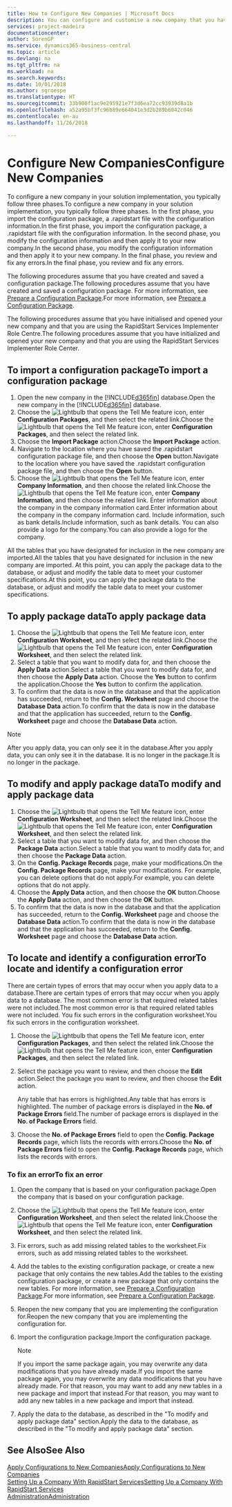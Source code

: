 ```yaml
---
title: How to Configure New Companies | Microsoft Docs
description: You can configure and customise a new company that you have created. To fine tune your implementation, you proceed in three phases to complete your configuration.
services: project-madeira
documentationcenter: 
author: SorenGP
ms.service: dynamics365-business-central
ms.topic: article
ms.devlang: na
ms.tgt_pltfrm: na
ms.workload: na
ms.search.keywords: 
ms.date: 10/01/2018
ms.author: sgroespe
ms.translationtype: HT
ms.sourcegitcommit: 33b900f1ac9e295921e7f3d6ea72cc93939d8a1b
ms.openlocfilehash: a52a95bf3fc96b89e664041e3d2b289b6042c046
ms.contentlocale: en-au
ms.lasthandoff: 11/26/2018

---
```

# <a name="configure-new-companies"></a><span data-ttu-id="67379-104">Configure New Companies</span><span class="sxs-lookup"><span data-stu-id="67379-104">Configure New Companies</span></span>
<span data-ttu-id="67379-105">To configure a new company in your solution implementation, you typically follow three phases.</span><span class="sxs-lookup"><span data-stu-id="67379-105">To configure a new company in your solution implementation, you typically follow three phases.</span></span> <span data-ttu-id="67379-106">In the first phase, you import the configuration package, a .rapidstart file with the configuration information.</span><span class="sxs-lookup"><span data-stu-id="67379-106">In the first phase, you import the configuration package, a .rapidstart file with the configuration information.</span></span> <span data-ttu-id="67379-107">In the second phase, you modify the configuration information and then apply it to your new company.</span><span class="sxs-lookup"><span data-stu-id="67379-107">In the second phase, you modify the configuration information and then apply it to your new company.</span></span> <span data-ttu-id="67379-108">In the final phase, you review and fix any errors.</span><span class="sxs-lookup"><span data-stu-id="67379-108">In the final phase, you review and fix any errors.</span></span>  

<span data-ttu-id="67379-109">The following procedures assume that you have created and saved a configuration package.</span><span class="sxs-lookup"><span data-stu-id="67379-109">The following procedures assume that you have created and saved a configuration package.</span></span> <span data-ttu-id="67379-110">For more information, see [Prepare a Configuration Package](admin-how-to-prepare-a-configuration-package.md).</span><span class="sxs-lookup"><span data-stu-id="67379-110">For more information, see [Prepare a Configuration Package](admin-how-to-prepare-a-configuration-package.md).</span></span>  

<span data-ttu-id="67379-111">The following procedures assume that you have initialised and opened your new company and that you are using the RapidStart Services Implementer Role Centre.</span><span class="sxs-lookup"><span data-stu-id="67379-111">The following procedures assume that you have initialized and opened your new company and that you are using the RapidStart Services Implementer Role Center.</span></span>

## <a name="to-import-a-configuration-package"></a><span data-ttu-id="67379-112">To import a configuration package</span><span class="sxs-lookup"><span data-stu-id="67379-112">To import a configuration package</span></span>  
1. <span data-ttu-id="67379-113">Open the new company in the [!INCLUDE[d365fin](includes/d365fin_md.md)] database.</span><span class="sxs-lookup"><span data-stu-id="67379-113">Open the new company in the [!INCLUDE[d365fin](includes/d365fin_md.md)] database.</span></span>  
2. <span data-ttu-id="67379-114">Choose the ![Lightbulb that opens the Tell Me feature](media/ui-search/search_small.png "Tell me what you want to do") icon, enter **Configuration Packages**, and then select the related link.</span><span class="sxs-lookup"><span data-stu-id="67379-114">Choose the ![Lightbulb that opens the Tell Me feature](media/ui-search/search_small.png "Tell me what you want to do") icon, enter **Configuration Packages**, and then select the related link.</span></span>  
3. <span data-ttu-id="67379-115">Choose the **Import Package** action.</span><span class="sxs-lookup"><span data-stu-id="67379-115">Choose the **Import Package** action.</span></span>  
4. <span data-ttu-id="67379-116">Navigate to the location where you have saved the .rapidstart configuration package file, and then choose the **Open** button.</span><span class="sxs-lookup"><span data-stu-id="67379-116">Navigate to the location where you have saved the .rapidstart configuration package file, and then choose the **Open** button.</span></span>  
5. <span data-ttu-id="67379-117">Choose the ![Lightbulb that opens the Tell Me feature](media/ui-search/search_small.png "Tell me what you want to do") icon, enter **Company Information**, and then choose the related link.</span><span class="sxs-lookup"><span data-stu-id="67379-117">Choose the ![Lightbulb that opens the Tell Me feature](media/ui-search/search_small.png "Tell me what you want to do") icon, enter **Company Information**, and then choose the related link.</span></span> <span data-ttu-id="67379-118">Enter information about the company in the company information card.</span><span class="sxs-lookup"><span data-stu-id="67379-118">Enter information about the company in the company information card.</span></span> <span data-ttu-id="67379-119">Include information, such as bank details.</span><span class="sxs-lookup"><span data-stu-id="67379-119">Include information, such as bank details.</span></span> <span data-ttu-id="67379-120">You can also provide a logo for the company.</span><span class="sxs-lookup"><span data-stu-id="67379-120">You can also provide a logo for the company.</span></span>  

<span data-ttu-id="67379-121">All the tables that you have designated for inclusion in the new company are imported.</span><span class="sxs-lookup"><span data-stu-id="67379-121">All the tables that you have designated for inclusion in the new company are imported.</span></span> <span data-ttu-id="67379-122">At this point, you can apply the package data to the database, or adjust and modify the table data to meet your customer specifications.</span><span class="sxs-lookup"><span data-stu-id="67379-122">At this point, you can apply the package data to the database, or adjust and modify the table data to meet your customer specifications.</span></span>  

## <a name="to-apply-package-data"></a><span data-ttu-id="67379-123">To apply package data</span><span class="sxs-lookup"><span data-stu-id="67379-123">To apply package data</span></span>  
1. <span data-ttu-id="67379-124">Choose the ![Lightbulb that opens the Tell Me feature](media/ui-search/search_small.png "Tell me what you want to do") icon, enter **Configuration Worksheet**, and then select the related link.</span><span class="sxs-lookup"><span data-stu-id="67379-124">Choose the ![Lightbulb that opens the Tell Me feature](media/ui-search/search_small.png "Tell me what you want to do") icon, enter **Configuration Worksheet**, and then select the related link.</span></span>  
2. <span data-ttu-id="67379-125">Select a table that you want to modify data for, and then choose the **Apply Data** action.</span><span class="sxs-lookup"><span data-stu-id="67379-125">Select a table that you want to modify data for, and then choose the **Apply Data** action.</span></span> <span data-ttu-id="67379-126">Choose the **Yes** button to confirm the application.</span><span class="sxs-lookup"><span data-stu-id="67379-126">Choose the **Yes** button to confirm the application.</span></span>
3. <span data-ttu-id="67379-127">To confirm that the data is now in the database and that the application has succeeded, return to the **Config. Worksheet** page and choose the **Database Data** action.</span><span class="sxs-lookup"><span data-stu-id="67379-127">To confirm that the data is now in the database and that the application has succeeded, return to the **Config. Worksheet** page and choose the **Database Data** action.</span></span>  

> [!NOTE]  
>  <span data-ttu-id="67379-128">After you apply data, you can only see it in the database.</span><span class="sxs-lookup"><span data-stu-id="67379-128">After you apply data, you can only see it in the database.</span></span> <span data-ttu-id="67379-129">It is no longer in the package.</span><span class="sxs-lookup"><span data-stu-id="67379-129">It is no longer in the package.</span></span>  

## <a name="to-modify-and-apply-package-data"></a><span data-ttu-id="67379-130">To modify and apply package data</span><span class="sxs-lookup"><span data-stu-id="67379-130">To modify and apply package data</span></span>  
1. <span data-ttu-id="67379-131">Choose the ![Lightbulb that opens the Tell Me feature](media/ui-search/search_small.png "Tell me what you want to do") icon, enter **Configuration Worksheet**, and then select the related link.</span><span class="sxs-lookup"><span data-stu-id="67379-131">Choose the ![Lightbulb that opens the Tell Me feature](media/ui-search/search_small.png "Tell me what you want to do") icon, enter **Configuration Worksheet**, and then select the related link.</span></span>  
2. <span data-ttu-id="67379-132">Select a table that you want to modify data for, and then choose the **Package Data** action.</span><span class="sxs-lookup"><span data-stu-id="67379-132">Select a table that you want to modify data for, and then choose the **Package Data** action.</span></span>  
3. <span data-ttu-id="67379-133">On the **Config. Package Records** page, make your modifications.</span><span class="sxs-lookup"><span data-stu-id="67379-133">On the **Config. Package Records** page, make your modifications.</span></span> <span data-ttu-id="67379-134">For example, you can delete options that do not apply.</span><span class="sxs-lookup"><span data-stu-id="67379-134">For example, you can delete options that do not apply.</span></span>  
4. <span data-ttu-id="67379-135">Choose the **Apply Data** action, and then choose the **OK** button.</span><span class="sxs-lookup"><span data-stu-id="67379-135">Choose the **Apply Data** action, and then choose the **OK** button.</span></span>  
5. <span data-ttu-id="67379-136">To confirm that the data is now in the database and that the application has succeeded, return to the **Config. Worksheet** page and choose the **Database Data** action.</span><span class="sxs-lookup"><span data-stu-id="67379-136">To confirm that the data is now in the database and that the application has succeeded, return to the **Config. Worksheet** page and choose the **Database Data** action.</span></span>  

## <a name="to-locate-and-identify-a-configuration-error"></a><span data-ttu-id="67379-137">To locate and identify a configuration error</span><span class="sxs-lookup"><span data-stu-id="67379-137">To locate and identify a configuration error</span></span>  
<span data-ttu-id="67379-138">There are certain types of errors that may occur when you apply data to a database.</span><span class="sxs-lookup"><span data-stu-id="67379-138">There are certain types of errors that may occur when you apply data to a database.</span></span> <span data-ttu-id="67379-139">The most common error is that required related tables were not included.</span><span class="sxs-lookup"><span data-stu-id="67379-139">The most common error is that required related tables were not included.</span></span> <span data-ttu-id="67379-140">You fix such errors in the configuration worksheet.</span><span class="sxs-lookup"><span data-stu-id="67379-140">You fix such errors in the configuration worksheet.</span></span>

1. <span data-ttu-id="67379-141">Choose the ![Lightbulb that opens the Tell Me feature](media/ui-search/search_small.png "Tell me what you want to do") icon, enter **Configuration Packages**, and then select the related link.</span><span class="sxs-lookup"><span data-stu-id="67379-141">Choose the ![Lightbulb that opens the Tell Me feature](media/ui-search/search_small.png "Tell me what you want to do") icon, enter **Configuration Packages**, and then select the related link.</span></span>  
2. <span data-ttu-id="67379-142">Select the package you want to review, and then choose the **Edit** action.</span><span class="sxs-lookup"><span data-stu-id="67379-142">Select the package you want to review, and then choose the **Edit** action.</span></span>  

    <span data-ttu-id="67379-143">Any table that has errors is highlighted.</span><span class="sxs-lookup"><span data-stu-id="67379-143">Any table that has errors is highlighted.</span></span> <span data-ttu-id="67379-144">The number of package errors is displayed in the **No. of Package Errors** field.</span><span class="sxs-lookup"><span data-stu-id="67379-144">The number of package errors is displayed in the **No. of Package Errors** field.</span></span>  

3. <span data-ttu-id="67379-145">Choose the **No. of Package Errors** field to open the **Config. Package Records** page, which lists the records with errors.</span><span class="sxs-lookup"><span data-stu-id="67379-145">Choose the **No. of Package Errors** field to open the **Config. Package Records** page, which lists the records with errors.</span></span>  

### <a name="to-fix-an-error"></a><span data-ttu-id="67379-146">To fix an error</span><span class="sxs-lookup"><span data-stu-id="67379-146">To fix an error</span></span>  
1. <span data-ttu-id="67379-147">Open the company that is based on your configuration package.</span><span class="sxs-lookup"><span data-stu-id="67379-147">Open the company that is based on your configuration package.</span></span>  
2. <span data-ttu-id="67379-148">Choose the ![Lightbulb that opens the Tell Me feature](media/ui-search/search_small.png "Tell me what you want to do") icon, enter **Configuration Worksheet**, and then select the related link.</span><span class="sxs-lookup"><span data-stu-id="67379-148">Choose the ![Lightbulb that opens the Tell Me feature](media/ui-search/search_small.png "Tell me what you want to do") icon, enter **Configuration Worksheet**, and then select the related link.</span></span>  
3. <span data-ttu-id="67379-149">Fix errors, such as add missing related tables to the worksheet.</span><span class="sxs-lookup"><span data-stu-id="67379-149">Fix errors, such as add missing related tables to the worksheet.</span></span>  
4. <span data-ttu-id="67379-150">Add the tables to the existing configuration package, or create a new package that only contains the new tables.</span><span class="sxs-lookup"><span data-stu-id="67379-150">Add the tables to the existing configuration package, or create a new package that only contains the new tables.</span></span> <span data-ttu-id="67379-151">For more information, see [Prepare a Configuration Package](admin-how-to-prepare-a-configuration-package.md).</span><span class="sxs-lookup"><span data-stu-id="67379-151">For more information, see [Prepare a Configuration Package](admin-how-to-prepare-a-configuration-package.md).</span></span>  
5. <span data-ttu-id="67379-152">Reopen the new company that you are implementing the configuration for.</span><span class="sxs-lookup"><span data-stu-id="67379-152">Reopen the new company that you are implementing the configuration for.</span></span>  
6. <span data-ttu-id="67379-153">Import the configuration package.</span><span class="sxs-lookup"><span data-stu-id="67379-153">Import the configuration package.</span></span>  

    > [!NOTE]  
    >  <span data-ttu-id="67379-154">If you import the same package again, you may overwrite any data modifications that you have already made.</span><span class="sxs-lookup"><span data-stu-id="67379-154">If you import the same package again, you may overwrite any data modifications that you have already made.</span></span> <span data-ttu-id="67379-155">For that reason, you may want to add any new tables in a new package and import that instead.</span><span class="sxs-lookup"><span data-stu-id="67379-155">For that reason, you may want to add any new tables in a new package and import that instead.</span></span>  

7. <span data-ttu-id="67379-156">Apply the data to the database, as described in the "To modify and apply package data" section.</span><span class="sxs-lookup"><span data-stu-id="67379-156">Apply the data to the database, as described in the "To modify and apply package data" section.</span></span>

## <a name="see-also"></a><span data-ttu-id="67379-157">See Also</span><span class="sxs-lookup"><span data-stu-id="67379-157">See Also</span></span>  
[<span data-ttu-id="67379-158">Apply Configurations to New Companies</span><span class="sxs-lookup"><span data-stu-id="67379-158">Apply Configurations to New Companies</span></span>](admin-apply-configuration-to-new-companies.md)  
[<span data-ttu-id="67379-159">Setting Up a Company With RapidStart Services</span><span class="sxs-lookup"><span data-stu-id="67379-159">Setting Up a Company With RapidStart Services</span></span>](admin-set-up-a-company-with-rapidstart.md)  
[<span data-ttu-id="67379-160">Administration</span><span class="sxs-lookup"><span data-stu-id="67379-160">Administration</span></span>](admin-setup-and-administration.md)

